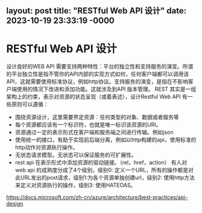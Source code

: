 layout: post
title: "RESTful Web API 设计"
date: 2023-10-19 23:33:19 -0000
---

# RESTful Web API 设计
设计良好的WEB API 需要支持两种特性：平台的独立性和支持服务的演变。所谓的平台独立性是指不管你的API内部的实现方式如何，任何客户端都可以调用该API，这就需要使用标准协议，例如http协议。支持服务的演变，是指在不影响客户端使用的情况下改进和添加功能。这就涉及到API 版本管理。
REST 其实是一组架构上的约束，表示对资源的状态呈现（或着表述），设计Restful Web API 有一些原则可以遵循：
 - 围绕资源设计，这里需要界定资源：任何类型的对象、数据或者服务等
 - 每个资源都应该有一个标识符，也就是唯一标识该资源的URI。
 - 资源通过一定的表示形式在客户端和服务端之间进行传输。例如json
 - 使用统一的接口，有助于实现前后端分离，例如以http构建的api，使用标准的http动作对资源执行操作。
 - 无状态请求模型。无状态可以保证服务的可扩展性。
 - rest api 在表示形式中添加资源的驱动链接。（rel，href，action）
 有人对web api 的成熟度分成了4个级别，级别0: 定义一个URL，所有的操作都是对此URL发出的post请求，级别1:为各个资源单独创建url，级别2: 使用http方法来定义对资源执行的操作，级别3: 使用HATEOAS。

https://docs.microsoft.com/zh-cn/azure/architecture/best-practices/api-design